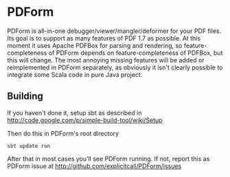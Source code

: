 # PDForm

PDForm is all-in-one debugger/viewer/mangler/deformer for your PDF files.  Its goal is to support as many
features of PDF 1.7 as possible.  At this moment it uses Apache PDFBox for parsing and rendering, so
feature-completeness of PDForm depends on feature-completeness of PDFBox, but this will change.
The most annoying missing features will be added or reimplemented in PDForm separately, as obviously
it isn't clearly possible to integrate some Scala code in pure Java project.

## Building

If you haven't done it, setup sbt as described in <http://code.google.com/p/simple-build-tool/wiki/Setup>

Then do this in PDForm's root directory

    sbt update run

After that in most cases you'll see PDForm running.  If not, report this as PDForm issue at
<http://github.com/explicitcall/PDForm/issues>